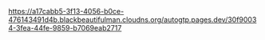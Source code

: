 https://a17cabb5-3f13-4056-b0ce-476143491d4b.blackbeautifulman.cloudns.org/autogtp.pages.dev/30f90034-3fea-44fe-9859-b7069eab2717